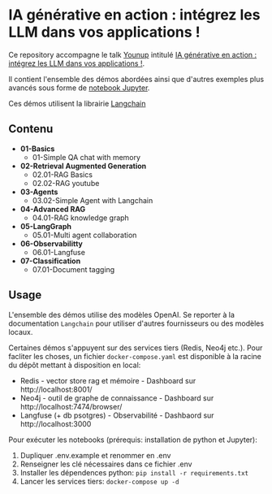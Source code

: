 # IA générative en action : intégrez les LLM dans vos applications !

Ce repository accompagne le talk [Younup](https://www.younup.fr/) intitulé [IA générative en action : intégrez les LLM dans vos applications !](https://www.youtube.com/watch?v=KputAxjl7J4&t=12s).

Il contient l'ensemble des démos abordées ainsi que d'autres exemples plus avancés sous forme de [notebook Jupyter](https://jupyter.org/).

Ces démos utilisent la librairie [Langchain](https://www.langchain.com/)

## Contenu

- **01-Basics**
  - 01-Simple QA chat with memory
- **02-Retrieval Augmented Generation**
  - 02.01-RAG Basics
  - 02.02-RAG youtube
- **03-Agents**
  - 03.02-Simple Agent with Langchain
- **04-Advanced RAG**
  - 04.01-RAG knowledge graph
- **05-LangGraph**
  - 05.01-Multi agent collaboration
- **06-Observabilitty**
  - 06.01-Langfuse
- **07-Classification**
  - 07.01-Document tagging

## Usage

L'ensemble des démos utilise des modèles OpenAI. Se reporter à la documentation `Langchain` pour utiliser d'autres fournisseurs ou des modèles locaux.

Certaines démos s'appuyent sur des services tiers (Redis, Neo4j etc.). Pour facliter les choses, un fichier `docker-compose.yaml` est disponible à la racine du dépôt mettant à disposition en local:

- Redis - vector store rag et mémoire - Dashboard sur http://localhost:8001/
- Neo4j - outil de graphe de connaissance - Dashboard sur http://localhost:7474/browser/
- Langfuse (+ db psotgres) - Observabilité - Dashbaord sur http://localhost:3000

Pour exécuter les notebooks (prérequis: installation de python et Jupyter):

1. Dupliquer .env.example et renommer en .env
2. Renseigner les clé nécessaires dans ce fichier .env
3. Installer les dépendences python: `pip install -r requirements.txt`
4. Lancer les services tiers: `docker-compose up -d`
